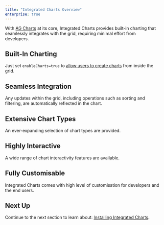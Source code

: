 ```yaml
---
title: "Integrated Charts Overview"
enterprise: true
---
```


With [AG Charts](https://charts.ag-grid.com/) at its core, Integrated Charts provides built-in charting that seamlessly
integrates with the grid, requiring minimal effort from developers.

## Built-In Charting

Just set `enableCharts=true` to [allow users to create charts](/integrated-charts-user-created/) from inside the grid.

<image-caption src="integrated-charts/resources/built-in-charting.gif" alt="Built-In Charting" auto="true" maxWidth="95%" centered="true" toggledarkmode="true"></image-caption>

## Seamless Integration

Any updates within the grid, including operations such as sorting and filtering, are automatically reflected in the chart.

<image-caption src="integrated-charts/resources/seamless-integration.gif" alt="Seamless Integration" auto="true" maxWidth="95%" centered="true" toggledarkmode="true"></image-caption>

## Extensive Chart Types

An ever-expanding selection of chart types are provided.

## Highly Interactive 

A wide range of chart interactivity features are available.

## Fully Customisable

Integrated Charts comes with high level of customisation for developers and the end users.

## Next Up

Continue to the next section to learn about: [Installing Integrated Charts](/integrated-charts-installation/).
